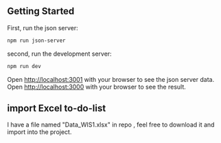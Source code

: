 

## Getting Started

First, run the json server:

```bash
npm run json-server
```
second, run the development server:

```bash
npm run dev
```
Open [http://localhost:3001](http://localhost:3001) with your browser to see the json server data.
Open [http://localhost:3000](http://localhost:3000) with your browser to see the result.

## import Excel to-do-list

I have a file named "Data_WIS1.xlsx" in repo , feel free to download it and import into the project.
